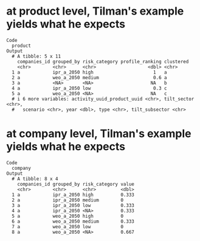 # at product level, Tilman's example yields what he expects

    Code
      product
    Output
      # A tibble: 5 x 11
        companies_id grouped_by risk_category profile_ranking clustered
        <chr>        <chr>      <chr>                   <dbl> <chr>    
      1 a            ipr_a_2050 high                      1   a        
      2 a            weo_a_2050 medium                    0.6 a        
      3 a            <NA>       <NA>                     NA   b        
      4 a            ipr_a_2050 low                       0.3 c        
      5 a            weo_a_2050 <NA>                     NA   c        
      # i 6 more variables: activity_uuid_product_uuid <chr>, tilt_sector <chr>,
      #   scenario <chr>, year <dbl>, type <chr>, tilt_subsector <chr>

# at company level, Tilman's example yields what he expects

    Code
      company
    Output
      # A tibble: 8 x 4
        companies_id grouped_by risk_category value
        <chr>        <chr>      <chr>         <dbl>
      1 a            ipr_a_2050 high          0.333
      2 a            ipr_a_2050 medium        0    
      3 a            ipr_a_2050 low           0.333
      4 a            ipr_a_2050 <NA>          0.333
      5 a            weo_a_2050 high          0    
      6 a            weo_a_2050 medium        0.333
      7 a            weo_a_2050 low           0    
      8 a            weo_a_2050 <NA>          0.667

